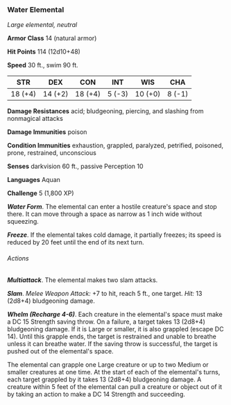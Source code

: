 ### Water Elemental

*Large elemental, neutral*

**Armor Class** 14 (natural armor)

**Hit Points** 114 (12d10+48)

**Speed** 30 ft., swim 90 ft.

| STR      | DEX      | CON      | INT      | WIS      | CHA      |
|:--------:|:--------:|:--------:|:--------:|:--------:|:--------:|
| 18 (+4)  | 14 (+2)  | 18 (+4)  | 5 (-3)   | 10 (+0)  | 8 (-1)   |

**Damage Resistances** acid; bludgeoning, piercing, and slashing from nonmagical attacks

**Damage Immunities** poison

**Condition Immunities** exhaustion, grappled, paralyzed, petrified, poisoned, prone, restrained, unconscious

**Senses** darkvision 60 ft., passive Perception 10

**Languages** Aquan

**Challenge** 5 (1,800 XP)

***Water Form***. The elemental can enter a hostile creature's space and stop there. It can move through a space as narrow as 1 inch wide without squeezing.

***Freeze***. If the elemental takes cold damage, it partially freezes; its speed is reduced by 20 feet until the end of its next turn.

###### Actions

***Multiattack***. The elemental makes two slam attacks.

***Slam***. *Melee Weapon Attack:* +7 to hit, reach 5 ft., one target. *Hit:* 13 (2d8+4) bludgeoning damage.

***Whelm (Recharge 4-6)***. Each creature in the elemental's space must make a DC 15 Strength saving throw. On a failure, a target takes 13 (2d8+4) bludgeoning damage. If it is Large or smaller, it is also grappled (escape DC 14). Until this grapple ends, the target is restrained and unable to breathe unless it can breathe water. If the saving throw is successful, the target is pushed out of the elemental's space.

The elemental can grapple one Large creature or up to two Medium or smaller creatures at one time. At the start of each of the elemental's turns, each target grappled by it takes 13 (2d8+4) bludgeoning damage. A creature within 5 feet of the elemental can pull a creature or object out of it by taking an action to make a DC 14 Strength and succeeding.